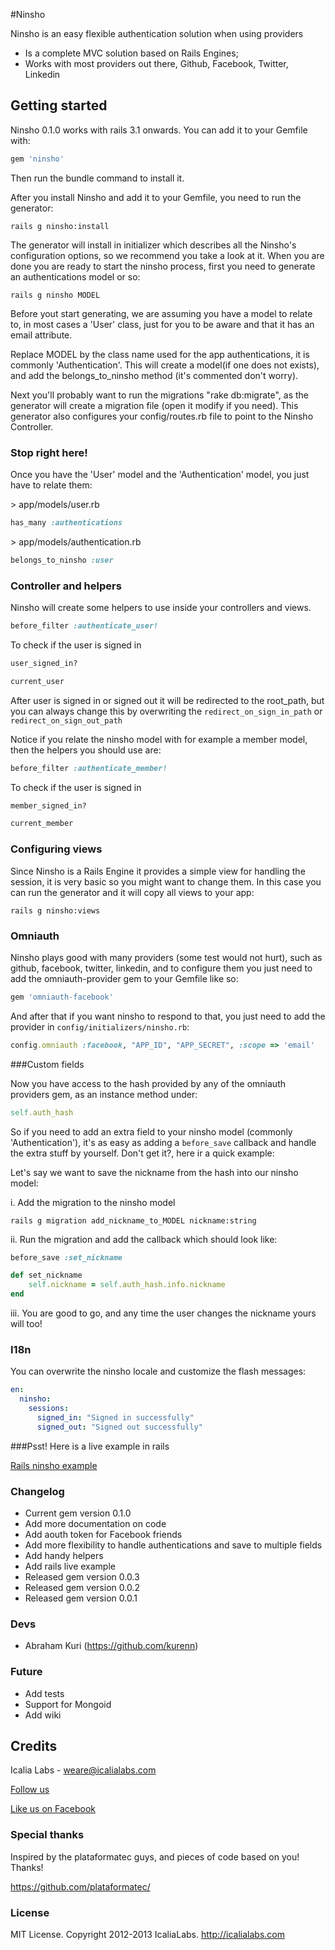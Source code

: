 #Ninsho

Ninsho is an easy flexible authentication solution when using providers

* Is a complete MVC solution based on Rails Engines;
* Works with most providers out there, Github, Facebook, Twitter, Linkedin


## Getting started

Ninsho 0.1.0 works with rails 3.1 onwards. You can add it to your Gemfile with:

```ruby
gem 'ninsho'
```

Then run the bundle command to install it.

After you install Ninsho and add it to your Gemfile, you need to run the generator:

```console
rails g ninsho:install
```

The generator will install in initializer which describes all the Ninsho's configuration options, so we recommend you take a look at it. When you are done you are ready to start the ninsho process, first you need to generate an authentications model or so:

```console
rails g ninsho MODEL
```

Before yout start generating, we are assuming you have a model to relate to, in most cases a 'User' class, just for you to be aware and that it has an email attribute.

Replace MODEL by the class name used for the app authentications, it is commonly 'Authentication'. This will create a model(if one does not exists), and add the belongs_to_ninsho method (it's commented don't worry). 

Next you'll probably want to run the migrations "rake db:migrate", as the generator will create a migration file (open it modify if you need). This generator also configures your config/routes.rb file to point to the Ninsho Controller.

### Stop right here!

Once you have the 'User' model and the 'Authentication' model, you just have to relate them:

\> app/models/user.rb

```ruby
has_many :authentications
```

\> app/models/authentication.rb

```ruby
belongs_to_ninsho :user
```

### Controller and helpers

Ninsho will create some helpers to use inside your controllers and views.

```ruby
before_filter :authenticate_user!
```

To check if the user is signed in

```ruby
user_signed_in?
```

```ruby
current_user
```

After user is signed in or signed out it will be redirected to the root_path, but you can always change this by overwriting the `redirect_on_sign_in_path` or `redirect_on_sign_out_path`

Notice if you relate the ninsho model with for example a member model, then the helpers you should use are:


```ruby
before_filter :authenticate_member!
```

To check if the user is signed in

```ruby
member_signed_in?
```

```ruby
current_member
```

### Configuring views

Since Ninsho is a Rails Engine it provides a simple view for handling the session, it is very basic so you might want to change them. In this case you can run the generator and it will copy all views to your app:

```console
rails g ninsho:views
```

### Omniauth

Ninsho plays good with many providers (some test would not hurt), such as github, facebook, twitter, linkedin, and to configure them you just need to add the omniauth-provider gem to your Gemfile like so:

```ruby
gem 'omniauth-facebook'
```

And after that if you want ninsho to respond to that, you just need to add the provider in `config/initializers/ninsho.rb`:

```ruby
config.omniauth :facebook, "APP_ID", "APP_SECRET", :scope => 'email'
```

###Custom fields

Now you have access to the hash provided by any of the omniauth providers gem, as an instance method under:

```ruby
self.auth_hash
```

So if you need to add an extra field to your ninsho model (commonly 'Authentication'), it's as easy as adding a ```before_save``` callback and handle the extra stuff by yourself. Don't get it?, here ir a quick example:

Let's say we want to save the nickname from the hash into our ninsho model:

i. Add the migration to the ninsho model

```console
rails g migration add_nickname_to_MODEL nickname:string
```
ii. Run the migration and add the callback which should look like:

```ruby
before_save :set_nickname
```

```ruby
def set_nickname
	self.nickname = self.auth_hash.info.nickname
end
```
iii. You are good to go, and any time the user changes the nickname yours will too!


### I18n

You can overwrite the ninsho locale and customize the flash messages:

```yaml
en:
  ninsho:
    sessions:
      signed_in: "Signed in successfully"
      signed_out: "Signed out successfully"            
```

###Psst! Here is a live example in rails

[Rails ninsho example](https://github.com/IcaliaLabs/ninsho_example)

### Changelog

* Current gem version 0.1.0
* Add more documentation on code
* Add aouth token for Facebook friends
* Add more flexibility to handle authentications and save to multiple fields
* Add handy helpers
* Add rails live example
* Released gem version 0.0.3
* Released gem version 0.0.2
* Released gem version 0.0.1

### Devs

* Abraham Kuri (https://github.com/kurenn)

### Future

* Add tests
* Support for Mongoid
* Add wiki



## Credits
Icalia Labs - weare@icalialabs.com

[Follow us](http://twitter.com/icalialabs "Follow us")


[Like us on Facebook](https://www.facebook.com/icalialab "Like us on Facebook")

### Special thanks

Inspired by the plataformatec guys, and pieces of code based on you! Thanks!

https://github.com/plataformatec/

### License

MIT License. Copyright 2012-2013 IcaliaLabs. http://icalialabs.com





